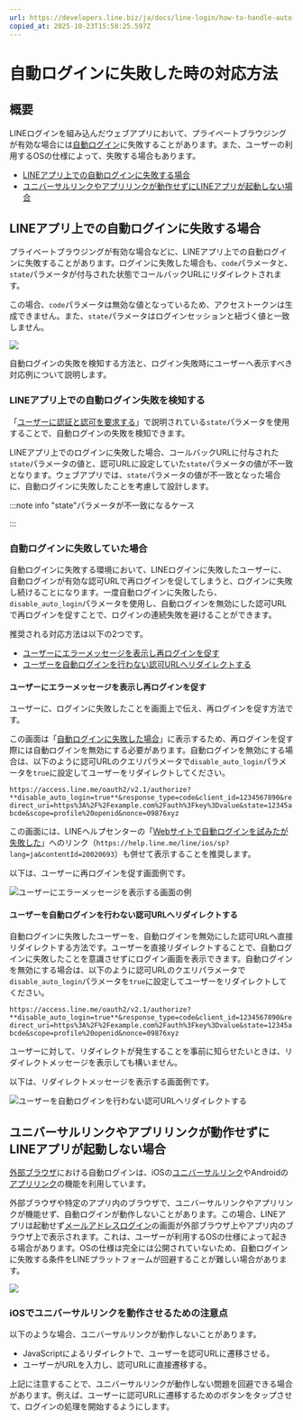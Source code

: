 ```yaml
---
url: https://developers.line.biz/ja/docs/line-login/how-to-handle-auto-login-failure/
copied_at: 2025-10-23T15:58:25.597Z
---
```

# 自動ログインに失敗した時の対応方法

## 概要

LINEログインを組み込んだウェブアプリにおいて、プライベートブラウジングが有効な場合には[自動ログイン](https://developers.line.biz/ja/docs/line-login/integrate-line-login/#line-auto-login)に失敗することがあります。また、ユーザーの利用するOSの仕様によって、失敗する場合もあります。

*   [LINEアプリ上での自動ログインに失敗する場合](#case-auto-login-on-line-app-fails)
*   [ユニバーサルリンクやアプリリンクが動作せずにLINEアプリが起動しない場合](#case-line-app-will-not-launch)

## LINEアプリ上での自動ログインに失敗する場合

プライベートブラウジングが有効な場合などに、LINEアプリ上での自動ログインに失敗することがあります。ログインに失敗した場合も、`code`パラメータと、`state`パラメータが付与された状態でコールバックURLにリダイレクトされます。

この場合、`code`パラメータは無効な値となっているため、アクセストークンは生成できません。また、`state`パラメータはログインセッションと紐づく値と一致しません。

![](https://developers.line.biz/media/line-login/handle-auto-login-failure/auto-login-failure-case-1-ja.png)

自動ログインの失敗を検知する方法と、ログイン失敗時にユーザーへ表示すべき対応例について説明します。

### LINEアプリ上での自動ログイン失敗を検知する

「[ユーザーに認証と認可を要求する](https://developers.line.biz/ja/docs/line-login/integrate-line-login/#making-an-authorization-request)」で説明されている`state`パラメータを使用することで、自動ログインの失敗を検知できます。

LINEアプリ上でのログインに失敗した場合、コールバックURLに付与された`state`パラメータの値と、認可URLに設定していた`state`パラメータの値が不一致となります。ウェブアプリでは、`state`パラメータの値が不一致となった場合に、自動ログインに失敗したことを考慮して設計します。

:::note info
"state"パラメータが不一致になるケース

:::

### 自動ログインに失敗していた場合

自動ログインに失敗する環境において、LINEログインに失敗したユーザーに、自動ログインが有効な認可URLで再ログインを促してしまうと、ログインに失敗し続けることになります。一度自動ログインに失敗したら、`disable_auto_login`パラメータを使用し、自動ログインを無効にした認可URLで再ログインを促すことで、ログインの連続失敗を避けることができます。

推奨される対応方法は以下の2つです。

*   [ユーザーにエラーメッセージを表示し再ログインを促す](#recommended-to-log-in-again)
*   [ユーザーを自動ログインを行わない認可URLへリダイレクトする](#redirect-to-authorization-url)

#### ユーザーにエラーメッセージを表示し再ログインを促す

ユーザーに、ログインに失敗したことを画面上で伝え、再ログインを促す方法です。

この画面は「[自動ログインに失敗した場合](#when-automatic-login-fails)」に表示するため、再ログインを促す際には自動ログインを無効にする必要があります。自動ログインを無効にする場合は、以下のように認可URLのクエリパラメータで`disable_auto_login`パラメータを`true`に設定してユーザーをリダイレクトしてください。

`https://access.line.me/oauth2/v2.1/authorize?**disable_auto_login=true**&response_type=code&client_id=1234567890&redirect_uri=https%3A%2F%2Fexample.com%2Fauth%3Fkey%3Dvalue&state=12345abcde&scope=profile%20openid&nonce=09876xyz`

この画面には、LINEヘルプセンターの「[Webサイトで自動ログインを試みたが失敗した](https://help.line.me/line/ios/sp?lang=ja&contentId=20020693)」へのリンク（`https://help.line.me/line/ios/sp?lang=ja&contentId=20020693`）も併せて表示することを推奨します。

以下は、ユーザーに再ログインを促す画面例です。

![ユーザーにエラーメッセージを表示する画面の例](https://developers.line.biz/media/line-login/handle-auto-login-failure/auto-login-failure-message-ja.png)

#### ユーザーを自動ログインを行わない認可URLへリダイレクトする

自動ログインに失敗したユーザーを、自動ログインを無効にした認可URLへ直接リダイレクトする方法です。ユーザーを直接リダイレクトすることで、自動ログインに失敗したことを意識させずにログイン画面を表示できます。自動ログインを無効にする場合は、以下のように認可URLのクエリパラメータで`disable_auto_login`パラメータを`true`に設定してユーザーをリダイレクトしてください。

`https://access.line.me/oauth2/v2.1/authorize?**disable_auto_login=true**&response_type=code&client_id=1234567890&redirect_uri=https%3A%2F%2Fexample.com%2Fauth%3Fkey%3Dvalue&state=12345abcde&scope=profile%20openid&nonce=09876xyz`

ユーザーに対して、リダイレクトが発生することを事前に知らせたいときは、リダイレクトメッセージを表示しても構いません。

以下は、リダイレクトメッセージを表示する画面例です。

![ユーザーを自動ログインを行わない認可URLへリダイレクトする](https://developers.line.biz/media/line-login/handle-auto-login-failure/auto-login-redirect-to-login-ja.png)

## ユニバーサルリンクやアプリリンクが動作せずにLINEアプリが起動しない場合

[外部ブラウザ](https://developers.line.biz/ja/glossary/#external-browser)における自動ログインは、iOSの[ユニバーサルリンク](https://developer.apple.com/documentation/xcode/allowing-apps-and-websites-to-link-to-your-content/)やAndroidの[アプリリンク](https://developer.android.com/training/app-links)の機能を利用しています。

外部ブラウザや特定のアプリ内のブラウザで、ユニバーサルリンクやアプリリンクが機能せず、自動ログインが動作しないことがあります。この場合、LINEアプリは起動せず[メールアドレスログイン](https://developers.line.biz/ja/docs/line-login/integrate-line-login/#mail-or-qrcode-login)の画面が外部ブラウザ上やアプリ内のブラウザ上で表示されます。これは、ユーザーが利用するOSの仕様によって起きる場合があります。OSの仕様は完全には公開されていないため、自動ログインに失敗する条件をLINEプラットフォームが回避することが難しい場合があります。

![](https://developers.line.biz/media/line-login/handle-auto-login-failure/auto-login-failure-case-2-ja.png)

### iOSでユニバーサルリンクを動作させるための注意点

以下のような場合、ユニバーサルリンクが動作しないことがあります。

*   JavaScriptによるリダイレクトで、ユーザーを認可URLに遷移させる。
*   ユーザーがURLを入力し、認可URLに直接遷移する。

上記に注意することで、ユニバーサルリンクが動作しない問題を回避できる場合があります。例えば、ユーザーに認可URLに遷移するためのボタンをタップさせて、ログインの処理を開始するようにします。